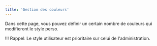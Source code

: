 ```yaml
---
title: 'Gestion des couleurs'
---
```


Dans cette page, vous pouvez définir un certain nombre de couleurs qui modifieront le style perso.

!!! Rappel: Le style utilisateur est prioritaire sur celui de l'administration.